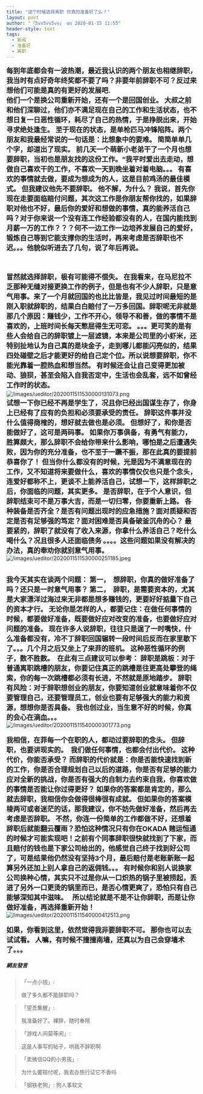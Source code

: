 ```yaml
---
title: "这个时候选择离职 你真的准备好了么？"
layout: post
author: "「5vv5vv5vv」 on 2020-01-15 11:55"
header-style: text
tags:
  - 新闻
  - 准备好
  - 离职
---
```


<span style="font-size: 18px;"><strong>每到年底都会有一波热潮，最近我认识的两个朋友也相继辞职，我当时有点好奇年终奖都不要了吗？非要年前辞职不可？反过来想他们可能是真的有更好的发展吧.</strong></span>
<br>
<span style="font-size: 18px;"><strong>他们一个是换公司重新开始，还有一个是回国创业。 大叔之前和他们深聊过，他们亦不满足现在自己的工作和生活状态，也不想日复一日恶性循环，耗尽了自己的热情，于是挣脱出来，开始寻求绝处逢生。 至于现在的状态，是单枪匹马冲锋陷阵。两个朋友和我最经常说的一句话是：比想象中的要难。 简简单单几个字，却道出了现实。 前几天一个萌新小老弟干了一个月也想要辞职，当初也是朋友找的这份工作。“我平时爱出去走动，想做自己喜欢干的工作，不喜欢一天到晚坐着对着电脑。。。 有喜欢的事情就去做，要成为想成为的人，这是目前鸡汤的最佳模式。 但我建议他先不要辞职。 他不解，为什么？ 我说，首先你现在走要面临赔付问题，其次这工作是你朋友帮你找的，如果辞职对他也不好，最后你的爱好和想做的事情，真的能养活自己吗？对于你来说一个没有连工作经验都没有的人，在国内能找到月薪一万的工作？？？何不一边工作一边培养发展自己的爱好，锻炼自己等到它能支撑你的生活时，再来考虑是否辞职也不迟。。。他貌似听进去了几句，说了年后再说。</strong></span>
<br>
<br>
<br>
<br>
<span style="font-size: 18px;"><strong>冒然就选择辞职，极有可能得不偿失。 在我看来，在马尼拉不乏那种无缝对接更换工作的例子，但是也有不少人辞职，只是意气用事。来了一个月就回国的也比比皆是，我见过时间最短的是刚入职就辞职的，结果白白赔付了一万多回国。辞职呢无非就是那几个原因：赚钱少，工作不开心，领导不和善，做的事情不是喜欢的，上班时间长每天憋屈得生无可恋。 。。。更可笑的是有些人会给自己的辞职镀上一层滤镜，本来是公司里的小虾米，还特别扯地认为自己真的是块金子，走到哪儿都能闪亮似的，结果四处碰壁之后才能更好的给自己定个位。所以说想要辞职，你不能光靠着一腔热血和想当然。 有时候还会让自己变得更加被动、狼狈，甚至会陷入自我否定中，生活也会乱套，远不如曾经工作时的状态。</strong></span>
<br>
<img src="http://images.feileyuan.com/images/ueditor/2020011511530000131073.png" title="/images/ueditor/2020011511530000131073.png" alt="/images/ueditor/2020011511530000131073.png">
<span style="font-size: 18px;"><strong>&nbsp;</strong></span>
<br>
<span style="font-size: 18px;"><strong>试想一下你已经不再是学生了，况且你已经出国谋生存了，你身上已经有了应有的负担和必须要承受的责任。 辞职这件事并没什么值得商榷的，想好就去做也是必须。 但想好了，和你是否能做好了，这可是两码事。 如果你万事俱备，有勇气有能力，胜算颇大，那么辞职不会给你带来什么影响，哪怕是之后遭遇失败，因为你的充分准备，也不至于一蹶不振，那在此真的要提前恭喜你了！ 但当你什么都没有的时候，光是因为不满意现在的工作，又不知道将来要做什么，喜欢的事情仅仅也只是个念头，连爱好都称不上，更谈不上能养活自己，试想一下，这样辞职之后，你面临的问题，其实更多。 是否辞职，在于个人意识，但辞职结束可不是万事大吉，而是一切归零，你要重新上路。 各种装备是否齐全？是否有问题出现时的应急措施？面对质疑和否定是否有足够强的笃定？面对困难是否具备破釜沉舟的心？ 最要紧的，辞职了就没有了收入来源，你拿什么养活自己？吃什么喝什么？况且很多人还面临债务 。。。。这些问题如果没有解决的办法，真的奉劝你就别意气用事。</strong></span>
<img src="http://images.feileyuan.com/images/ueditor/2020011511530000251185.jpeg" title="/images/ueditor/2020011511530000251185.jpeg" alt="/images/ueditor/2020011511530000251185.jpeg">
<br>
<br>
<br>
<span style="font-size: 18px;"><strong>我今天其实在谈两个问题： 第一，&nbsp; 想辞职，你真的做好准备了吗？还只是一时意气用事？ 第二，&nbsp; 辞职，是需要资本的，尤其是大家漂洋过海过来无非都是想多赚钱的，更要好好掂量下自己的资本才行。 无论你是怎样的人，都要记住：在做任何事情的时候，都要做好准备，既要做好应对改变的准备，也要做好应对问题的准备。 现在许多人说辞职，往往只是逞了一时嘴快，什么准备都没有，冷不丁辞职回国辗转一段时间后反而在家里歇下了。。。几个月之后又坐上了来菲的班机。 这种恶性循环的例子，数不胜数。&nbsp; 在此有三点建议可以参考： 辞职是跳板：对于普通离职跳槽的朋友，你要记住真正的跳槽是往更高处攀登的绳索，你的每一次跳槽都必须有长进，不然就是原地踏步。 辞职有风险：对于辞职想创业的朋友，你要知道创业就意味着你不仅要管理自己，还要管理员工，创业也要有足够强大的能力和资源，想想你是否具备。 我也创过业，当生意不好的时候，你真的会心在滴血。。。</strong></span>
<br>
<img src="http://images.feileyuan.com/images/ueditor/2020011511540000301773.png" title="/images/ueditor/2020011511540000301773.png" alt="/images/ueditor/2020011511540000301773.png">
<br>
<br>
<span style="font-size: 18px;"><strong>我相信，在菲每一个在职的人，都动过要辞职的念头。 但辞职，也要讲现实的。&nbsp; 我们做任何事情，也都会付出代价。 这种代价，你能否承受？ 而辞职的代价就是：你是否能快速找到新的工作，你是否合理规划自己以后的道路，你是否有足够的能力应对全新的挑战，你是否有强大的自制力去约束自我，你喜欢做的事情是否能让你过得更好？ 如果你的答案都是肯定的，那么就去辞职，我相信你会做得很棒很有成就。 但如果你的答案模棱两可或者迷茫的话，那我建议，你不妨先做好准备，然后再去考虑是否辞职。 不然，你连一份简单的工作都做不好，还想着辞职后就能翻云覆雨？恐怕这种情况只有你在OKADA 赌运恒通的时候才可能实现吧！之前有个同事辞职很快就找到了下家，而且赔付的钱也是下家公司给出的，他感觉自己终于找到好公司了，可是结果他仍然没有坚持3个月，最后赔付是老账新账一起算另外还加上别人拿自己的返佣钱。。。 有时候你和别人说换家公司换种心情，其实只不过是你从一口炽热的锅子里被捞起，丢进了另外一口更烫的锅里而已，是否心情更爽了，恐怕只有自己能够深知其中滋味。&nbsp; &nbsp;所以结论就是不是不让你辞职，而是让你做好准备，再选择重新开始！</strong></span>
<img src="http://images.feileyuan.com/images/ueditor/2020011511540000412513.png" title="/images/ueditor/2020011511540000412513.png" alt="/images/ueditor/2020011511540000412513.png">
<br>
<br>
<span style="font-size: 18px;"><strong>如果，你看到这里，依然觉得我非要辞职不可。</strong></span>
<span style="font-size: 18px;"><strong>那你也可以去试试看。</strong></span>
<span style="font-size: 18px;"><strong>人嘛，有时候不撞撞南墙，还真以为自己会穿墙术了。。。</strong></span>
<input type="hidden" value="菲乐园提供"><br>

##### 網友發言 
> 「一点小钱」:
> <p>做了多久都不能辞职吗？</p>

> 「望吾集醒」:
> <p>我准备好了。裸辞，随时奉陪</p>

> 「游戏人间莫等闲」:
> <p>这是人事写的帖子，哄我不辞职啊</p>

> 「卖微信QQ的小男孩」:
> <p>为什么要赔付呢，我去办旅行证它不香吗</p>

> 「钢铁老狗」:
> 狗人事软文


